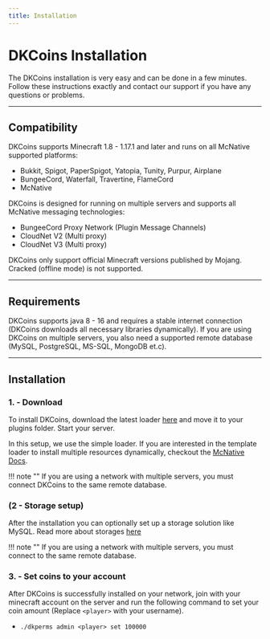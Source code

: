 ```yaml
---
title: Installation
---
```


# DKCoins Installation

The DKCoins installation is very easy and can be done in a few minutes. Follow these instructions 
exactly and contact our support if you have any questions or problems.

***

## **Compatibility**
DKCoins supports Minecraft 1.8 - 1.17.1 and later and runs on all McNative supported platforms:

* Bukkit, Spigot, PaperSpigot, Yatopia, Tunity, Purpur, Airplane
* BungeeCord, Waterfall, Travertine, FlameCord
* McNative

DKCoins is designed for running on multiple servers and supports all McNative messaging technologies:

 * BungeeCord Proxy Network (Plugin Message Channels)
 * CloudNet V2 (Multi proxy)
 * CloudNet V3 (Multi proxy)

DKCoins only support official Minecraft versions published by Mojang. Cracked (offline mode) is not supported.

***

## **Requirements**

DKCoins supports java 8 - 16 and requires a stable internet connection (DKCoins downloads all necessary libraries dynamically). 
If you are using DKCoins on multiple servers, you also need a supported remote database (MySQL, PostgreSQL, MS-SQL, MongoDB et.c).

***

## **Installation**

### **1. - Download**
To install DKCoins, download the latest loader [here](https://downloads.mcnative.org/id/0249f842-de95-42df-b611-7ad390d90086) and
move it to your plugins folder. Start your server.

In this setup, we use the simple loader. If you are interested in the template loader to install multiple resources dynamically, 
checkout the [McNative Docs](https://docs.mcnative.org/).

!!! note ""
    If you are using a network with multiple servers, you must connect DKCoins to the same remote database.


### **(2  - Storage setup)**
After the installation you can optionally set up a storage solution like MySQL. Read more about storages [here](storage.md)

!!! note ""
    If you are using a network with multiple servers, you must connect to the same remote database.

### **3. - Set coins to your account**

After DKCoins is successfully installed on your network, join with your minecraft account on the server and run the 
following command to set your coin amount (Replace `<player>` with your username).

 * `./dkperms admin <player> set 100000`

